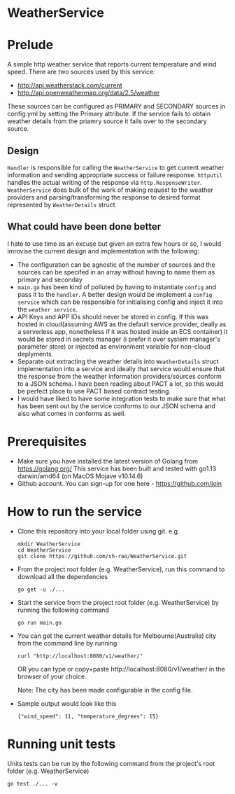 # WeatherService
# Prelude
A simple http weather service that reports current temperature and wind speed.
There are two sources used by this service:
- http://api.weatherstack.com/current
- http://api.openweathermap.org/data/2.5/weather

These sources can be configured as PRIMARY and SECONDARY sources in config.yml by setting the Primary attribute.
If the service fails to obtain weather details from the priamry source it fails over to the secondary source.

## Design
`Handler` is responsible for calling the `WeatherService` to get current weather information and sending appropriate success or failure response.
`httputil` handles the actual writing of the response via `http.ResponseWriter`.
`WeatherService` does bulk of the work of making request to the weather providers and parsing/transforming the response to desired format represented by `WeatherDetails` struct.

## What could have been done better
I hate to use time as an excuse but given an extra few hours or so, I would imrovise the current design and implementation with the following:

- The configuration can be agnostic of the number of sources and the sources can be specifed in an array without having to name them as primary and seconday
- `main.go` has been kind of polluted by having to instantiate `config` and pass it to the `handler`. A better design would be implement a `config service` which can be responsible for initialising config and inject it into the `weather service`.
- API Keys and APP IDs should never be stored in config. If this was hosted in cloud(assuming AWS as the default service provider, deally as a serverless app, nonetheless if it was hosted inside an ECS container) it would be stored in secrets manager (i prefer it over system manager's parameter store) or injected as environment variable for non-cloud deplyments.
- Separate out extracting the weather details into `WeatherDetails` struct implementation into a service and ideally that service would ensure that the response from the weather information providers/sources conform to a JSON schema. I have been reading about PACT a lot, so this would be perfect place to use PACT based contract testing.
- I would have liked to have some integration tests to make sure that what has been sent out by the service conforms to our JSON schema and also what comes in conforms as well.

# Prerequisites
- Make sure you have installed the latest version of Golang from https://golang.org/
  This service has been built and tested with go1.13 darwin/amd64 (on MacOS Mojave v10.14.6)
- Github account. You can sign-up for one here - https://github.com/join

# How to run the service
- Clone this repository into your local folder using git.
  e.g.
  ~~~
  mkdir WeatherService
  cd WeatherService
  git clone https://github.com/sh-rao/WeatherService.git
  ~~~
  
- From the project root folder (e.g. WeatherService), run this command to download all the dependencies
  ~~~
  go get -u ./...
  ~~~
  
- Start the service from the project root folder (e.g. WeatherService) by running the following command
  ~~~
  go run main.go
  ~~~

- You can get the current weather details for Melbourne(Australia) city from the command line by running
  ~~~
  curl "http://localhost:8080/v1/weather/"
  ~~~
  OR
  you can type or copy+paste http://localhost:8080/v1/weather/ in the browser of your choice.
  
  Note: The city has been made configurable in the config file.
  
 - Sample output would look like this
   ~~~
   {"wind_speed": 11, "temperature_degrees": 15}
   ~~~
  
  # Running unit tests
  Units tests can be run by the following command from the project's root folder (e.g. WeatherService)
  ~~~
  go test ./... -v
  ~~~
  
